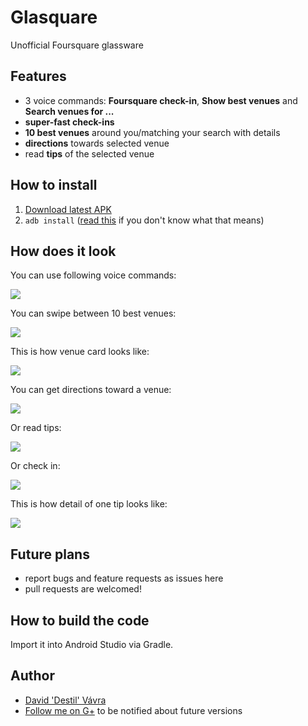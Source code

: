 Glasquare
=========
Unofficial Foursquare glassware

Features
--------
- 3 voice commands: **Foursquare check-in**, **Show best venues** and **Search venues for ...**
- **super-fast check-ins**
- **10 best venues** around you/matching your search with details
- **directions** towards selected venue
- read **tips** of the selected venue

How to install
--------------
1. [Download latest APK](https://drive.google.com/folderview?id=0B6rxb_ov7Sd5bnU1THEzSng4UTg)
3. `adb install` ([read this](http://appliedanalog.com/agw/?p=17) if you don't know what that means)

How does it look
----------------
You can use following voice commands:

![](https://github.com/destil/glasquare/raw/master/screens/voice_commands.png)

You can swipe between 10 best venues:

![](https://github.com/destil/glasquare/raw/master/screens/venues.png)

This is how venue card looks like:

![](https://github.com/destil/glasquare/raw/master/screens/venue_detail.png)

You can get directions toward a venue:

![](https://github.com/destil/glasquare/raw/master/screens/menu_directions.png)

Or read tips:

![](https://github.com/destil/glasquare/raw/master/screens/menu_tips.png)

Or check in:

![](https://github.com/destil/glasquare/raw/master/screens/menu_check_in.png)

This is how detail of one tip looks like:

![](https://github.com/destil/glasquare/raw/master/screens/tips_detail.png)

Future plans
-----
- report bugs and feature requests as issues here
- pull requests are welcomed!

How to build the code
---------------------
Import it into Android Studio via Gradle.

Author
-----
- [David 'Destil' Vávra](http://www.destil.cz)
- [Follow me on G+](http://google.com/+DavidVávra) to be notified about future versions


